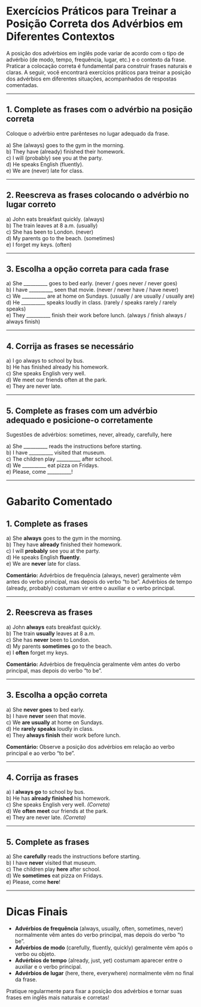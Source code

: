 # Exercícios Práticos para Treinar a Posição Correta dos Advérbios em Diferentes Contextos

A posição dos advérbios em inglês pode variar de acordo com o tipo de advérbio (de modo, tempo, frequência, lugar, etc.) e o contexto da frase. Praticar a colocação correta é fundamental para construir frases naturais e claras. A seguir, você encontrará exercícios práticos para treinar a posição dos advérbios em diferentes situações, acompanhados de respostas comentadas.

---

## 1. Complete as frases com o advérbio na posição correta

Coloque o advérbio entre parênteses no lugar adequado da frase.

a) She (always) goes to the gym in the morning.  
b) They have (already) finished their homework.  
c) I will (probably) see you at the party.  
d) He speaks English (fluently).  
e) We are (never) late for class.

---

## 2. Reescreva as frases colocando o advérbio no lugar correto

a) John eats breakfast quickly. (always)  
b) The train leaves at 8 a.m. (usually)  
c) She has been to London. (never)  
d) My parents go to the beach. (sometimes)  
e) I forget my keys. (often)

---

## 3. Escolha a opção correta para cada frase

a) She __________ goes to bed early. (never / goes never / never goes)  
b) I have __________ seen that movie. (never / never have / have never)  
c) We __________ are at home on Sundays. (usually / are usually / usually are)  
d) He __________ speaks loudly in class. (rarely / speaks rarely / rarely speaks)  
e) They __________ finish their work before lunch. (always / finish always / always finish)

---

## 4. Corrija as frases se necessário

a) I go always to school by bus.  
b) He has finished already his homework.  
c) She speaks English very well.  
d) We meet our friends often at the park.  
e) They are never late.

---

## 5. Complete as frases com um advérbio adequado e posicione-o corretamente

Sugestões de advérbios: sometimes, never, already, carefully, here

a) She __________ reads the instructions before starting.  
b) I have __________ visited that museum.  
c) The children play __________ after school.  
d) We __________ eat pizza on Fridays.  
e) Please, come __________!

---

# Gabarito Comentado

## 1. Complete as frases

a) She **always** goes to the gym in the morning.  
b) They have **already** finished their homework.  
c) I will **probably** see you at the party.  
d) He speaks English **fluently**.  
e) We are **never** late for class.

**Comentário:** Advérbios de frequência (always, never) geralmente vêm antes do verbo principal, mas depois do verbo “to be”. Advérbios de tempo (already, probably) costumam vir entre o auxiliar e o verbo principal.

---

## 2. Reescreva as frases

a) John **always** eats breakfast quickly.  
b) The train **usually** leaves at 8 a.m.  
c) She has **never** been to London.  
d) My parents **sometimes** go to the beach.  
e) I **often** forget my keys.

**Comentário:** Advérbios de frequência geralmente vêm antes do verbo principal, mas depois do verbo “to be”.

---

## 3. Escolha a opção correta

a) She **never goes** to bed early.  
b) I have **never** seen that movie.  
c) We **are usually** at home on Sundays.  
d) He **rarely speaks** loudly in class.  
e) They **always finish** their work before lunch.

**Comentário:** Observe a posição dos advérbios em relação ao verbo principal e ao verbo “to be”.

---

## 4. Corrija as frases

a) I **always go** to school by bus.  
b) He has **already finished** his homework.  
c) She speaks English very well. *(Correta)*  
d) We **often meet** our friends at the park.  
e) They are never late. *(Correta)*

---

## 5. Complete as frases

a) She **carefully** reads the instructions before starting.  
b) I have **never** visited that museum.  
c) The children play **here** after school.  
d) We **sometimes** eat pizza on Fridays.  
e) Please, come **here**!

---

# Dicas Finais

- **Advérbios de frequência** (always, usually, often, sometimes, never) normalmente vêm antes do verbo principal, mas depois do verbo “to be”.
- **Advérbios de modo** (carefully, fluently, quickly) geralmente vêm após o verbo ou objeto.
- **Advérbios de tempo** (already, just, yet) costumam aparecer entre o auxiliar e o verbo principal.
- **Advérbios de lugar** (here, there, everywhere) normalmente vêm no final da frase.

Pratique regularmente para fixar a posição dos advérbios e tornar suas frases em inglês mais naturais e corretas!